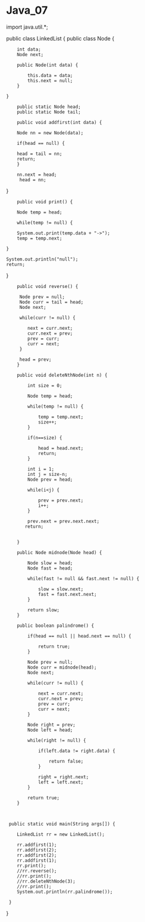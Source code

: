 # Java_07

import java.util.*;

public class LinkedList {
    public class Node {

        int data;
        Node next;

        public Node(int data) {

            this.data = data;
            this.next = null;
        }

    }

        public static Node head;
        public static Node tail;

        public void addfirst(int data) {

        Node nn = new Node(data);

        if(head == null) {

        head = tail = nn;
        return;
        }

        nn.next = head;
         head = nn;

   }

        public void print() {

        Node temp = head;

        while(temp != null) {

        System.out.print(temp.data + "->");
        temp = temp.next;

    }

    System.out.println("null");
    return;
   }



        public void reverse() {

         Node prev = null;
         Node curr = tail = head;
         Node next;

         while(curr != null) {

            next = curr.next;
            curr.next = prev;
            prev = curr;
            curr = next;
         }

         head = prev;
        }

        public void deleteNthNode(int n) {

            int size = 0;

            Node temp = head;

            while(temp != null) {

                temp = temp.next;
                size++;
            }

            if(n==size) {

                head = head.next;
                return;
            }

            int i = 1;
            int j = size-n;
            Node prev = head;

            while(i<j) {

                prev = prev.next;
                i++;
            }

            prev.next = prev.next.next;
           return;
            

        }

        public Node midnode(Node head) {

            Node slow = head;
            Node fast = head;

            while(fast != null && fast.next != null) {

                slow = slow.next;
                fast = fast.next.next;
            }

            return slow;
        }

        public boolean palindrome() {

            if(head == null || head.next == null) {

                return true;
            }

            Node prev = null;
            Node curr = midnode(head);
            Node next;

            while(curr != null) {

                next = curr.next;
                curr.next = prev;
                prev = curr;
                curr = next;
            }

            Node right = prev;
            Node left = head;

            while(right != null) {

                if(left.data != right.data) {

                    return false;
                }

                right = right.next;
                left = left.next;
            }

            return true;
        }

    

     public static void main(String args[]) {
        
        LinkedList rr = new LinkedList();

        rr.addfirst(1);
        rr.addfirst(2);
        rr.addfirst(2);
        rr.addfirst(1);
        rr.print();
        //rr.reverse();
        //rr.print();
        //rr.deleteNthNode(3);
        //rr.print();
        System.out.println(rr.palindrome());

     }
}
